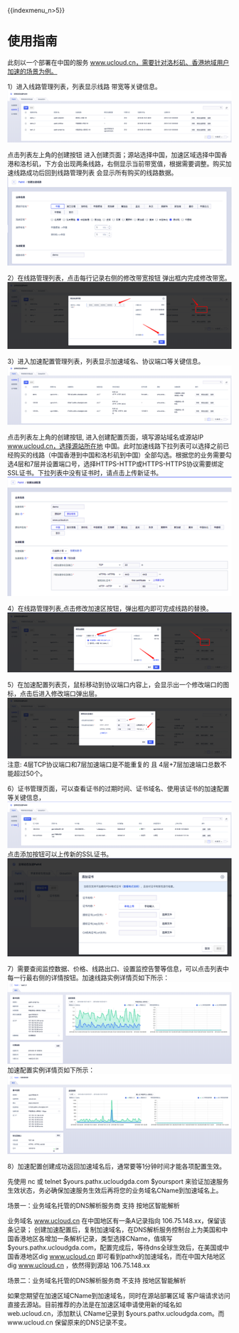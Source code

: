 {{indexmenu_n>5}}

# 使用指南

此刻以一个部署在中国的服务 www.ucloud.cn，需要针对洛杉矶、香港地域用户加速的场景为例。

1）进入线路管理列表，列表显示线路 带宽等关键信息。![](/images/pathx_upath_list.png) 

点击列表左上角的创建按钮 进入创建页面；源站选择中国，加速区域选择中国香港和洛杉矶，下方会出现两条线路，右侧显示当前带宽值，根据需要调整。购买加速线路成功后回到线路管理列表 会显示所有购买的线路数据。![](/images/pathx_upath_create.png)



2）在线路管理列表，点击每行记录右侧的修改带宽按钮 弹出框内完成修改带宽。 ![](/images/pathx_upath_change_bandwidth.png)



3）进入加速配置管理列表，列表显示加速域名、协议端口等关键信息。![](/images/pathx_uga_list.png) 

点击列表左上角的创建按钮, 进入创建配置页面，填写源站域名或源站IP www.ucloud.cn，选择源站所在地 中国。此时加速线路下拉列表可以选择之前已经购买的线路（中国香港到中国和洛杉矶到中国）全部勾选。根据您的业务需要勾选4层和7层并设置端口号，选择HTTPS-HTTP或HTTPS-HTTPS协议需要绑定SSL证书。下拉列表中没有证书时，请点击上传新证书。![](/images/pathx_uga_create.png)



4）在线路管理列表,点击修改加速区按钮，弹出框内即可完成线路的替换。 ![](/images/pathx_uga_change_upath.png)



5）在加速配置列表页，鼠标移动到协议端口内容上，会显示出一个修改端口的图标，点击后进入修改端口弹出层。![](/images/pathx_uga_change_port.png) 注意: 4层TCP协议端口和7层加速端口是不能重复的 且 4层+7层加速端口总数不能超过50个。



6）证书管理页面，可以查看证书的过期时间、证书域名、使用该证书的加速配置等关键信息，
![](/images/pathx_certificate_list.png)  
点击添加按钮可以上传新的SSL证书。
![](/images/pathx_certificate_create.png)


7）需要查阅监控数据、价格、线路出口、设置监控告警等信息，可以点击列表中每一行最右侧的详情按钮。加速线路实例详情页如下所示：
![](/images/pathx_upath_detail.png)  
加速配置实例详情页如下所示：
![](/images/pathx_uga_detail.png)


8）加速配置创建成功返回加速域名后，通常要等1分钟时间才能各项配置生效。

先使用 nc 或 telnet $yours.pathx.ucloudgda.com $yoursport 来验证加速服务生效状态，务必确保加速服务生效后再将您的业务域名CName到加速域名上。

场景一：业务域名托管的DNS解析服务商 支持 按地区智能解析

业务域名 www.ucloud.cn 在中国地区有一条A记录指向 106.75.148.xx，保留该条记录；
创建加速配置后，复制加速域名，在DNS解析服务控制台上为美国和中国香港地区各增加一条解析记录，类型选择CName，值填写 $yours.pathx.ucloudgda.com，配置完成后，等待dns全球生效后，在美国或中国香港地区dig www.ucloud.cn 即可看到pathx的加速域名，而在中国大陆地区 dig www.ucloud.cn ，依然得到源站 106.75.148.xx

场景二：业务域名托管的DNS解析服务商 不支持 按地区智能解析

如果您期望在加速区域CName到加速域名，同时在源站部署区域 客户端请求访问直接去源站。目前推荐的办法是在加速区域申请使用新的域名如 web.ucloud.cn，添加默认 CName记录到 $yours.pathx.ucloudgda.com。而www.ucloud.cn 保留原来的DNS记录不变。


